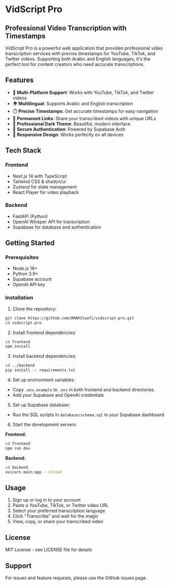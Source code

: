 # VidScript Pro

## Professional Video Transcription with Timestamps

VidScript Pro is a powerful web application that provides professional video transcription services with precise timestamps for YouTube, TikTok, and Twitter videos. Supporting both Arabic and English languages, it's the perfect tool for content creators who need accurate transcriptions.

## Features

- 🎥 **Multi-Platform Support**: Works with YouTube, TikTok, and Twitter videos
- 🌍 **Multilingual**: Supports Arabic and English transcription
- ⏱️ **Precise Timestamps**: Get accurate timestamps for easy navigation
- 🔗 **Permanent Links**: Share your transcribed videos with unique URLs
- 🎨 **Professional Dark Theme**: Beautiful, modern interface
- 🔐 **Secure Authentication**: Powered by Supabase Auth
- 📱 **Responsive Design**: Works perfectly on all devices

## Tech Stack

### Frontend
- Next.js 14 with TypeScript
- Tailwind CSS & shadcn/ui
- Zustand for state management
- React Player for video playback

### Backend
- FastAPI (Python)
- OpenAI Whisper API for transcription
- Supabase for database and authentication

## Getting Started

### Prerequisites
- Node.js 18+
- Python 3.9+
- Supabase account
- OpenAI API key

### Installation

1. Clone the repository:
```bash
git clone https://github.com/OMAR3lwafi/vidscript-pro.git
cd vidscript-pro
```

2. Install frontend dependencies:
```bash
cd frontend
npm install
```

3. Install backend dependencies:
```bash
cd ../backend
pip install -r requirements.txt
```

4. Set up environment variables:
- Copy `.env.example` to `.env` in both frontend and backend directories
- Add your Supabase and OpenAI credentials

5. Set up Supabase database:
- Run the SQL scripts in `database/schema.sql` in your Supabase dashboard

6. Start the development servers:

**Frontend:**
```bash
cd frontend
npm run dev
```

**Backend:**
```bash
cd backend
uvicorn main:app --reload
```

## Usage

1. Sign up or log in to your account
2. Paste a YouTube, TikTok, or Twitter video URL
3. Select your preferred transcription language
4. Click "Transcribe" and wait for the magic
5. View, copy, or share your transcribed video

## License

MIT License - see LICENSE file for details

## Support

For issues and feature requests, please use the GitHub issues page.